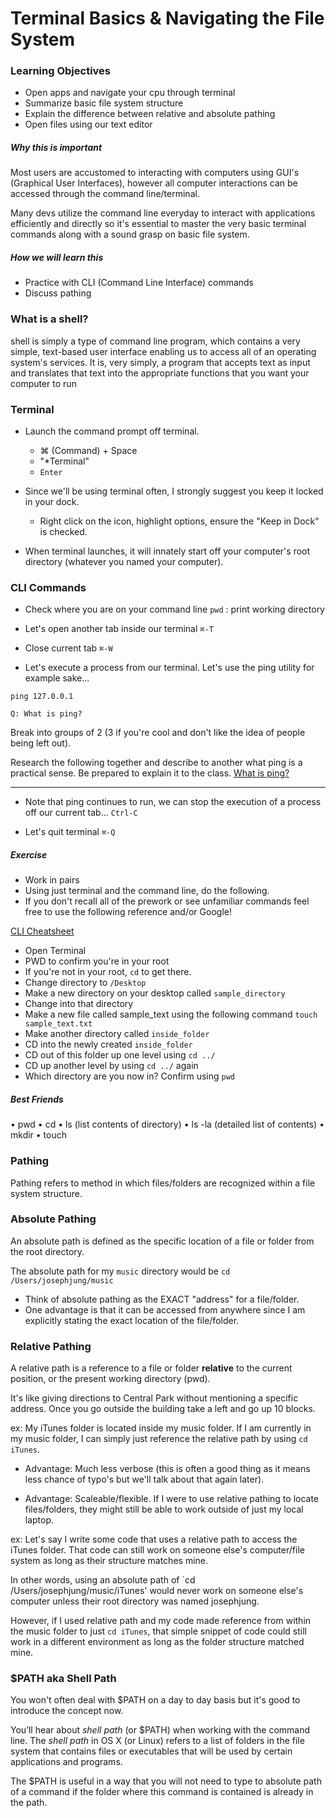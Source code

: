# Terminal Basics & Navigating the File System

### Learning Objectives
- Open apps and navigate your cpu through terminal
- Summarize basic file system structure
- Explain the difference between relative and absolute pathing
- Open files using our text editor

##### Why this is important
Most users are accustomed to interacting with computers using GUI's (Graphical User Interfaces), however all computer interactions can be accessed through the command line/terminal. 

Many devs utilize the command line everyday to interact with applications efficiently and directly so it's essential to master the very basic terminal commands along with a sound grasp on basic file system.

##### How we will learn this
- Practice with CLI (Command Line Interface) commands
- Discuss pathing

### What is a shell?
shell is simply a type of command line program, which contains a very simple, text-based user interface enabling us to access all of an operating system's services. It is, very simply, a program that accepts text as input and translates that text into the appropriate functions that you want your computer to run


### Terminal
- Launch the command prompt off terminal.
	- ⌘ (Command) + Space
	- "*Terminal"
	- `Enter`

- Since we'll be using terminal often, I strongly suggest you keep it locked in your dock.
	- Right click on the icon, highlight options, ensure the "Keep in Dock" is checked.

- When terminal launches, it will innately start off your computer's root directory (whatever you named your computer).

### CLI Commands
- Check where you are on your command line
`pwd` : print working directory

- Let's open another tab inside our terminal
`⌘-T`

- Close current tab
`⌘-W`

- Let's execute a process from our terminal. Let's use the ping utility for example sake...

`ping 127.0.0.1`

```
Q: What is ping?
```
Break into groups of 2 (3 if you're cool and don't like the idea of people being left out).

Research the following together and describe to another what ping is a practical sense. Be prepared to explain it to the class.
[What is ping?](https://en.wikipedia.org/wiki/Ping_(networking_utility))

-----

- Note that ping continues to run, we can stop the execution of a process off our current tab...
`Ctrl-C`

- Let's quit terminal
`⌘-Q`

##### Exercise 
- Work in pairs
- Using just terminal and the command line, do the following.
- If you don't recall all of the prework or see unfamiliar commands feel free to use the following reference and/or Google!

[CLI Cheatsheet](http://www.git-tower.com/blog/command-line-cheat-sheet/)

- Open Terminal
- PWD to confirm you're in your root
- If you're not in your root, `cd` to get there.
- Change directory to `/Desktop`
- Make a new directory on your desktop called `sample_directory`
- Change into that directory
- Make a new file called sample_text using the following command `touch sample_text.txt`
- Make another directory called `inside_folder`
- CD into the newly created `inside_folder`
- CD out of this folder up one level using `cd ../`
- CD up another level by using `cd ../` again
- Which directory are you now in? Confirm using `pwd`

##### Best Friends
• pwd
• cd
• ls (list contents of directory)
• ls -la (detailed list of contents)
• mkdir
• touch

### Pathing
Pathing refers to method in which files/folders are recognized within a file system structure.

### Absolute Pathing
An absolute path is defined as the specific location of a file or folder from the root directory. 

The absolute path for my `music` directory would be `cd /Users/josephjung/music`

- Think of absolute pathing as the EXACT "address" for a file/folder.
- One advantage is that it can be accessed from anywhere since I am explicitly stating the exact location of the file/folder.

### Relative Pathing
A relative path is a reference to a file or folder **relative** to the current position, or the present working directory (pwd).

It's like giving directions to Central Park without mentioning a specific address. Once you go outside the building take a left and go up 10 blocks.

ex: 
My iTunes folder is located inside my music folder. If I am currently in my music folder, I can simply just reference the relative path by using `cd iTunes`.

- Advantage: Much less verbose (this is often a good thing as it means less chance of typo's but we'll talk about that again later).

- Advantage: Scaleable/flexible. If I were to use relative pathing to locate files/folders, they might still be able to work outside of just my local laptop.

ex: Let's say I write some code that uses a relative path to access the iTunes folder. That code can still work on someone else's computer/file system as long as their structure matches mine.

In other words, using an absolute path of `cd /Users/josephjung/music/iTunes' would never work on someone else's computer unless their root directory was named josephjung.

However, if I used relative path and my code made reference from within the music folder to just `cd iTunes`, that simple snippet of code could still work in a different environment as long as the folder structure matched mine. 

### $PATH aka Shell Path
You won't often deal with $PATH on a day to day basis but it's good to introduce the concept now. 

You’ll hear about _shell path_ (or $PATH) when working with the command line. The _shell path_ in OS X (or Linux) refers to a list of folders in the file system that contains files or executables that will be used by certain applications and programs.

The $PATH is useful in a way that you will not need to type to absolute path of a command if the folder where this command is contained is already in the path.